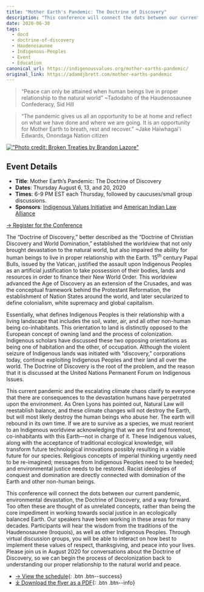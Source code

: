 ```yaml
---
title: "Mother Earth's Pandemic: The Doctrine of Discovery"
description: "This conference will connect the dots between our current pandemic, environmental devastation, the Doctrine of Discovery, and a way forward."
date: 2020-06-30
tags:
  - docd
  - doctrine-of-discovery
  - Haudenosaunee
  - Indigenous-Peoples
  - Event
  - Education
canonical_url: https://indigenousvalues.org/mother-earths-pandemic/
original_link: https://adamdjbrett.com/mother-earths-pandemic
---
```

> “Peace can only be attained when human beings live in proper relationship to the natural world” ~Tadodaho of the Haudenosaunee Confederacy, Sid Hill

> “The pandemic gives us all an opportunity to be at home and reflect on what we have done and where we are going. It is an opportunity for Mother Earth to breath, rest and recover.” ~Jake Haiwhagai'i Edwards, Onondaga Nation citizen

[!["Photo credit: Broken Treaties by **Brandon Lazore**"](/assets/img/Broken-Treaties-Brandon-Lazore-Web-credit.jpg)](/assets/img/Broken-Treaties-Brandon-Lazore-Web-credit.jpg)


## Event Details

*   **Title**: Mother Earth’s Pandemic: The Doctrine of Discovery
*   **Dates**: Thursday August 6, 13, and 20, 2020
*   **Times**: 6-9 PM EST each Thursday, followed by caucuses/small group discussions.
*   **Sponsors**: [Indigenous Values Initiative](https://indigenousvalues.org) and [American Indian Law Alliance](https://aila.ngo)

[→ Register for the Conference](https://indigenousvalues.org/mother-earths-pandemic/)

The “Doctrine of Discovery,” better described as the “Doctrine of Christian Discovery and World Domination,” established the worldview that not only brought devastation to the natural world, but also impaired the ability for human beings to live in proper relationship with the Earth. 15<sup>th</sup> century Papal Bulls, issued by the Vatican, justified the assault upon Indigenous Peoples as an artificial justification to take possession of their bodies, lands and resources in order to finance their New World Order. This worldview advanced the Age of Discovery as an extension of the Crusades, and was the conceptual framework behind the Protestant Reformation, the establishment of Nation States around the world, and later secularized to define colonialism, white supremacy and global capitalism.

Essentially, what defines Indigenous Peoples is their relationship with a living landscape that includes the soil, water, air, and all other non-human being co-inhabitants. This orientation to land is distinctly opposed to the European concept of owning land and the process of colonization. Indigenous scholars have discussed these two opposing orientations as being one of habitation and the other, of occupation. Although the violent seizure of Indigenous lands was initiated with “discovery,” corporations today, continue exploiting Indigenous Peoples and their land all over the world. The Doctrine of Discovery is the root of the problem, and the reason that it is discussed at the United Nations Permanent Forum on Indigenous Issues.

This current pandemic and the escalating climate chaos clarify to everyone that there are consequences to the devastation humans have perpetrated upon the environment. As Oren Lyons has pointed out, Natural Law will reestablish balance, and these climate changes will not destroy the Earth, but will most likely destroy the human beings who abuse her. The earth will rebound in its own time. If we are to survive as a species, we must reorient to an Indigenous worldview acknowledging that we are first and foremost, co-inhabitants with this Earth—not in charge of it. These Indigenous values, along with the acceptance of traditional ecological knowledge, will transform future technological innovations possibly resulting in a viable future for our species. Religious concepts of imperial thinking urgently need to be re-imagined; messages from Indigenous Peoples need to be heeded; and environmental justice needs to be restored. Racist ideologies of conquest and domination are directly connected with domination of the Earth and other non-human beings.

This conference will connect the dots between our current pandemic, environmental devastation, the Doctrine of Discovery, and a way forward. Too often these are thought of as unrelated concepts, rather than being the core impediment in working towards social justice in an ecologically balanced Earth. Our speakers have been working in these areas for many decades. Participants will hear the wisdom from the traditions of the Haudenosaunee (Iroquois), as well as other Indigenous Peoples. Through virtual discussion groups, you will be able to interact on how best to implement these values of respect, thanksgiving, and peace into your lives. Please join us in August 2020 for conversations about the Doctrine of Discovery, so we can begin the process of decolonization back to understanding our proper relationship to the natural world and peace.

- [→ View the schedule](https://indigenousvalues.org/mother-earths-pandemic/){: .btn .btn--success}
- [⤓ Download the flyer as a PDF](/assets/pdfs/mother-earth-pandemic-doctrine-discovery-2020.pdf){: .btn .btn--info}
